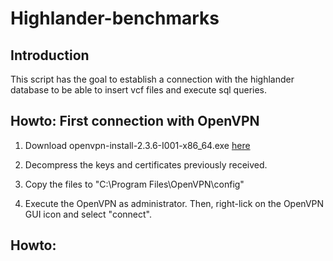# Highlander-benchmarks

## Introduction
This script has the goal to establish a connection with the highlander database to be able to insert vcf files and execute sql queries.

## Howto: First connection with OpenVPN

1. Download openvpn-install-2.3.6-I001-x86_64.exe [here](https://openvpn.net/index.php/open-source/downloads.html)

2. Decompress the keys and certificates previously received.

3. Copy the files to "C:\Program Files\OpenVPN\config\"

4. Execute the OpenVPN as administrator. Then, right-lick on the OpenVPN GUI icon and select "connect".

## Howto: 
